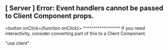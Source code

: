 ## [ Server ] Error: Event handlers cannot be passed to Client Component props.
  <button onClick={function onClick}>
                  ^^^^^^^^^^^^^^^^^^
If you need interactivity, consider converting part of this to a Client Component.

"use client"

## 